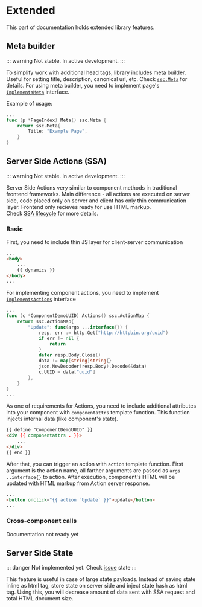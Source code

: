 # Extended

This part of documentation holds extended library features.

## Meta builder

::: warning
Not stable. In active development.
:::

To simplify work with additional head tags, library includes meta builder.  
Useful for setting title, description, canonical url, etc.
Check [`ssc.Meta`](https://github.com/yuriizinets/ssceng/blob/master/types.go#L31) for details.
For using meta builder, you need to implement page's [`ImplementsMeta`](https://github.com/yuriizinets/ssceng/blob/master/types.go#L81) interface.

Example of usage:

```go
...
func (p *PageIndex) Meta() ssc.Meta {
    return ssc.Meta{
        Title: "Example Page",
    }
}
```

## Server Side Actions (SSA)

::: warning
Not stable. In active development.
:::

Server Side Actions very similar to component methods in traditional frontend frameworks.
Main difference - all actions are executed on server side, code placed only on server and client has only thin communication layer.
Frontend only recieves ready for use HTML markup.  
Check [SSA lifecycle](/concepts/#ssa-rendering) for more details.

### Basic

First, you need to include thin JS layer for client-server communication

```html
...
<body>
    ...
    {{ dynamics }}
</body>
...
```

For implementing component actions, you need to implement [`ImplementsActions`](https://github.com/yuriizinets/ssceng/blob/master/types.go#L77) interface

```go
...
func (c *ComponentDemoUUID) Actions() ssc.ActionMap {
    return ssc.ActionMap{
        "Update": func(args ...interface{}) {
            resp, err := http.Get("http://httpbin.org/uuid")
            if err != nil {
                return
            }
            defer resp.Body.Close()
            data := map[string]string{}
            json.NewDecoder(resp.Body).Decode(&data)
            c.UUID = data["uuid"]
        },
    }
}
...
```

As one of requirements for Actions, you need to include additional attributes into your component with `componentattrs` template function.
This function injects internal data (like component's state).

```html
{{ define "ComponentDemoUUID" }}
<div {{ componentattrs . }}>
    ...
</div>
{{ end }}
```

After that, you can trigger an action with `action` template function.
First argument is the action name, all farther arguments are passed as `args ..interface{}` to action.
After execution, component's HTML will be updated with HTML markup from Action server response.

```html
...
<button onclick="{{ action `Update` }}">update</button>
...
```

### Cross-component calls

Documentation not ready yet

## Server Side State

::: danger
Not implemented yet. Check [issue](https://github.com/yuriizinets/ssceng/issues/28) state
:::

This feature is useful in case of large state payloads.
Instead of saving state inline as html tag, store state on server side and inject state hash as html tag.
Using this, you will decrease amount of data sent with SSA request and total HTML document size.
